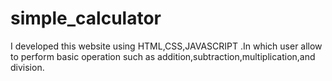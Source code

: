 # simple_calculator
I developed this website using HTML,CSS,JAVASCRIPT .In which user allow to perform basic operation such as addition,subtraction,multiplication,and division.
